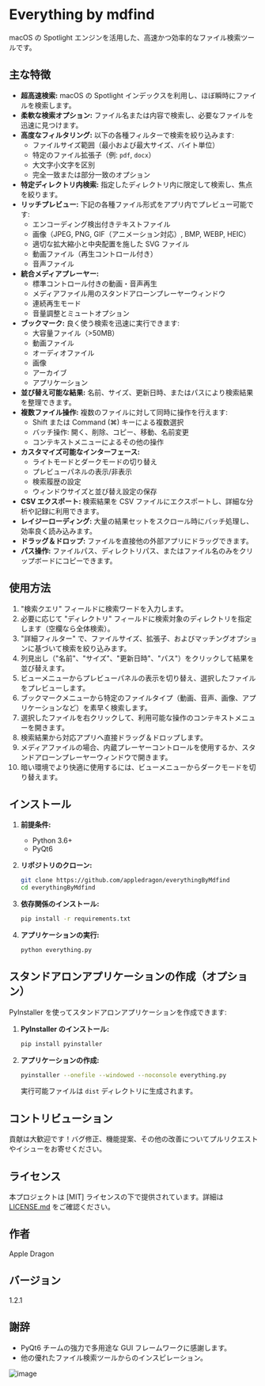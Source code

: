 # Everything by mdfind

macOS の Spotlight エンジンを活用した、高速かつ効率的なファイル検索ツールです。

## 主な特徴

* **超高速検索:** macOS の Spotlight インデックスを利用し、ほぼ瞬時にファイルを検索します。
* **柔軟な検索オプション:** ファイル名または内容で検索し、必要なファイルを迅速に見つけます。
* **高度なフィルタリング:** 以下の各種フィルターで検索を絞り込みます:
    * ファイルサイズ範囲（最小および最大サイズ、バイト単位）
    * 特定のファイル拡張子（例: `pdf`, `docx`）
    * 大文字小文字を区別
    * 完全一致または部分一致のオプション
* **特定ディレクトリ内検索:** 指定したディレクトリ内に限定して検索し、焦点を絞ります。
* **リッチプレビュー:** 下記の各種ファイル形式をアプリ内でプレビュー可能です:
    * エンコーディング検出付きテキストファイル
    * 画像（JPEG, PNG, GIF（アニメーション対応）, BMP, WEBP, HEIC）
    * 適切な拡大縮小と中央配置を施した SVG ファイル
    * 動画ファイル（再生コントロール付き）
    * 音声ファイル
* **統合メディアプレーヤー:**
    * 標準コントロール付きの動画・音声再生
    * メディアファイル用のスタンドアローンプレーヤーウィンドウ
    * 連続再生モード
    * 音量調整とミュートオプション
* **ブックマーク:** 良く使う検索を迅速に実行できます:
    * 大容量ファイル（>50MB）
    * 動画ファイル
    * オーディオファイル
    * 画像
    * アーカイブ
    * アプリケーション
* **並び替え可能な結果:** 名前、サイズ、更新日時、またはパスにより検索結果を整理できます。
* **複数ファイル操作:** 複数のファイルに対して同時に操作を行えます:
    * Shift または Command (⌘) キーによる複数選択
    * バッチ操作: 開く、削除、コピー、移動、名前変更
    * コンテキストメニューによるその他の操作
* **カスタマイズ可能なインターフェース:**
    * ライトモードとダークモードの切り替え
    * プレビューパネルの表示/非表示
    * 検索履歴の設定
    * ウィンドウサイズと並び替え設定の保存
* **CSV エクスポート:** 検索結果を CSV ファイルにエクスポートし、詳細な分析や記録に利用できます。
* **レイジーローディング:** 大量の結果セットをスクロール時にバッチ処理し、効率良く読み込みます。
* **ドラッグ＆ドロップ:** ファイルを直接他の外部アプリにドラッグできます。
* **パス操作:** ファイルパス、ディレクトリパス、またはファイル名のみをクリップボードにコピーできます。

## 使用方法

1. "検索クエリ" フィールドに検索ワードを入力します。
2. 必要に応じて "ディレクトリ" フィールドに検索対象のディレクトリを指定します（空欄なら全体検索）。
3. "詳細フィルター" で、ファイルサイズ、拡張子、およびマッチングオプションに基づいて検索を絞り込みます。
4. 列見出し（"名前"、"サイズ"、"更新日時"、"パス"）をクリックして結果を並び替えます。
5. ビューメニューからプレビューパネルの表示を切り替え、選択したファイルをプレビューします。
6. ブックマークメニューから特定のファイルタイプ（動画、音声、画像、アプリケーションなど）を素早く検索します。
7. 選択したファイルを右クリックして、利用可能な操作のコンテキストメニューを開きます。
8. 検索結果から対応アプリへ直接ドラッグ＆ドロップします。
9. メディアファイルの場合、内蔵プレーヤーコントロールを使用するか、スタンドアローンプレーヤーウィンドウで開きます。
10. 暗い環境でより快適に使用するには、ビューメニューからダークモードを切り替えます。

## インストール

1. **前提条件:**
    * Python 3.6+
    * PyQt6

2. **リポジトリのクローン:**

    ```bash
    git clone https://github.com/appledragon/everythingByMdfind
    cd everythingByMdfind
    ```

3. **依存関係のインストール:**

    ```bash
    pip install -r requirements.txt
    ```

4. **アプリケーションの実行:**

    ```bash
    python everything.py
    ```

## スタンドアロンアプリケーションの作成（オプション）

PyInstaller を使ってスタンドアロンアプリケーションを作成できます:

1. **PyInstaller のインストール:**

    ```bash
    pip install pyinstaller
    ```

2. **アプリケーションの作成:**

    ```bash
    pyinstaller --onefile --windowed --noconsole everything.py
    ```

    実行可能ファイルは `dist` ディレクトリに生成されます。

## コントリビューション

貢献は大歓迎です！バグ修正、機能提案、その他の改善についてプルリクエストやイシューをお寄せください。

## ライセンス

本プロジェクトは [MIT] ライセンスの下で提供されています。詳細は [LICENSE.md](LICENSE.md) をご確認ください。

## 作者

Apple Dragon

## バージョン

1.2.1

## 謝辞

* PyQt6 チームの強力で多用途な GUI フレームワークに感謝します。
* 他の優れたファイル検索ツールからのインスピレーション。
  
![image](https://github.com/user-attachments/assets/2b372510-ece7-44b6-ab4e-5a1898318517)
